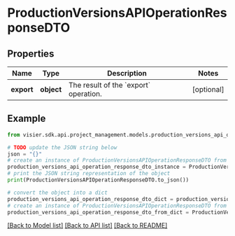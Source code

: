 # ProductionVersionsAPIOperationResponseDTO


## Properties

Name | Type | Description | Notes
------------ | ------------- | ------------- | -------------
**export** | **object** | The result of the &#x60;export&#x60; operation. | [optional] 

## Example

```python
from visier.sdk.api.project_management.models.production_versions_api_operation_response_dto import ProductionVersionsAPIOperationResponseDTO

# TODO update the JSON string below
json = "{}"
# create an instance of ProductionVersionsAPIOperationResponseDTO from a JSON string
production_versions_api_operation_response_dto_instance = ProductionVersionsAPIOperationResponseDTO.from_json(json)
# print the JSON string representation of the object
print(ProductionVersionsAPIOperationResponseDTO.to_json())

# convert the object into a dict
production_versions_api_operation_response_dto_dict = production_versions_api_operation_response_dto_instance.to_dict()
# create an instance of ProductionVersionsAPIOperationResponseDTO from a dict
production_versions_api_operation_response_dto_from_dict = ProductionVersionsAPIOperationResponseDTO.from_dict(production_versions_api_operation_response_dto_dict)
```
[[Back to Model list]](../README.md#documentation-for-models) [[Back to API list]](../README.md#documentation-for-api-endpoints) [[Back to README]](../README.md)


